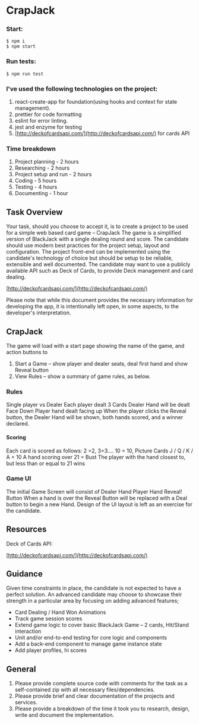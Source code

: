 # CrapJack


### Start:

```console
$ npm i
$ npm start
```

### Run tests:

```console
$ npm run test
```

### I've used the following technologies on the project:

1. react-create-app for foundation(using hooks and context for state management).
2. prettier for code formatting
3. eslint for error linting.
4. jest and enzyme for testing
5. [http://deckofcardsapi.com/](http://deckofcardsapi.com/) for cards API

### Time breakdown

1. Project planning - 2 hours
2. Researching - 2 hours
3. Project setup and run - 2 hours
4. Coding - 5 hours
5. Testing - 4 hours
6. Documenting - 1 hour

## Task Overview

Your task, should you choose to accept it, is to create a project to be used for a simple web based card game – CrapJack
The game is a simplified version of BlackJack with a single dealing round and score.
The candidate should use modern best practices for the project setup, layout and configuration.
The project front-end can be implemented using the candidate&#39;s technology of choice but should be setup to be reliable, extensible and well documented.
The candidate may want to use a publicly available API such as Deck of Cards, to provide Deck management and card dealing.

[http://deckofcardsapi.com/](http://deckofcardsapi.com/)

Please note that while this document provides the necessary information for developing the app, it is intentionally left open, in some aspects, to the developer&#39;s interpretation.

## CrapJack

The game will load with a start page showing the name of the game, and action buttons to

1. Start a Game – show player and dealer seats, deal first hand and show Reveal button
2. View Rules – show a summary of game rules, as below.

### Rules

Single player vs Dealer
Each player dealt 3 Cards
Dealer Hand will be dealt Face Down
Player hand dealt facing up
When the player clicks the Reveal button, the Dealer Hand will be shown, both hands scored, and a winner declared.

#### Scoring

Each card is scored as follows:
2 =2, 3=3…. 10 = 10,
Picture Cards J / Q / K / A = 10
A hand scoring over 21 = Bust
The player with the hand closest to, but less than or equal to 21 wins

### Game UI

The initial Game Screen will consist of
Dealer Hand
Player Hand
Reveal! Button
When a hand is over the Reveal Button will be replaced with a Deal button to begin a new Hand.
Design of the UI layout is left as an exercise for the candidate.

## Resources

Deck of Cards API:

[http://deckofcardsapi.com/](http://deckofcardsapi.com/)

## Guidance

Given time constraints in place, the candidate is not expected to have a perfect solution.
An advanced candidate may choose to showcase their strength in a particular area by focusing on adding advanced features;

- Card Dealing / Hand Won Animations
- Track game session scores
- Extend game logic to cover basic BlackJack Game – 2 cards, Hit/Stand interaction
- Unit and/or end-to-end testing for core logic and components
- Add a back-end component to manage game instance state
- Add player profiles, hi scores

## General

1. Please provide complete source code with comments for the task as a self-contained zip with all necessary files/dependencies.
2. Please provide brief and clear documentation of the projects and services.
3. Please provide a breakdown of the time it took you to research, design, write and document the implementation.
